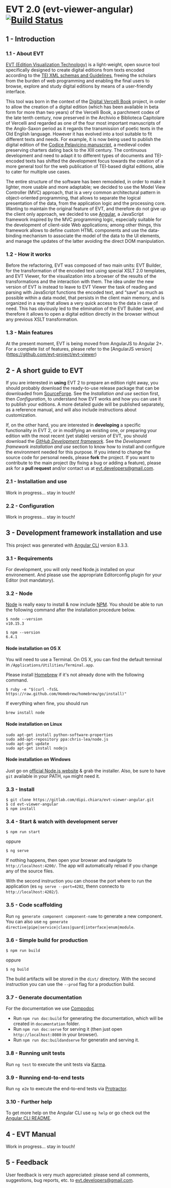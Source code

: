 EVT 2.0 (evt-viewer-angular) [![Build Status](https://travis-ci.org/evt-project/evt-viewer-angular.svg?branch=master)](https://travis-ci.org/evt-project/evt-viewer-angular)
===============

1 - Introduction
--------------------

### 1.1 - About EVT

[EVT (Edition Visualization Technology)](http://evt.labcd.unipi.it/) is a light-weight, open source tool specifically designed to create digital editions from texts encoded according to the [TEI XML schemas and Guidelines](http://www.tei-c.org/Guidelines/P5/), freeing the scholars from the burden of web programming and enabling the final users to browse, explore and study digital editions by means of a user-friendly interface.

This tool was born in the context of the [Digital Vercelli Book](http://vbd.humnet.unipi.it/) project, in order to allow the creation of a digital edition (which has been available in beta form for more than two years) of the Vercelli Book, a parchment codex of the late tenth century, now preserved in the Archivio e Biblioteca Capitolare of Vercelli and regarded as one of the four most important manuscripts of the Anglo-Saxon period as it regards the transmission of poetic texts in the Old English language.
However it has evolved into a tool suitable to fit different texts and needs. For example, it is now being used to publish the digital edition of the [Codice Pelavicino manuscript](http://pelavicino.labcd.unipi.it), a medieval codex preserving charters dating back to the XIII century. The continuous development and need to adapt it to different types of documents and TEI-encoded texts has shifted the development focus towards the creation of a more general tool for the web publication of TEI-based digital editions, able to cater for multiple use cases.

The entire structure of the software has been remodeled, in order to make it lighter, more usable and more adaptable; we decided to use the Model View Controller (MVC) approach, that is a very common architectural pattern in object-oriented programming, that allows to separate the logical presentation of the data, from the application logic and the processing core.
Wanting to maintain the original feature of EVT, and therefore do not give up the client only approach, we decided to use [Angular](https://angular.io/), a JavaScript framework inspired by the MVC programming logic, especially suitable for the development of client-side Web applications; among other things, this framework allows to define custom HTML components and use the data-binding mechanism to associate the model of the data to the UI elements, and manage the updates of the latter avoiding the direct DOM manipulation.

### 1.2 - How it works
Before the refactoring, EVT was composed of two main units: EVT Builder, for the transformation of the encoded text using special XSLT 2.0 templates, and EVT Viewer, for the visualization into a browser of the results of the transformations and the interaction with them. The idea under the new version of EVT is instead to leave to EVT Viewer the task of reading and parsing with JavaScript functions the encoded text, and “save” as much as possible within a data model, that persists in the client main memory, and is organized in a way that allows a very quick access to the data in case of need. This has obviously led to the elimination of the EVT Builder level, and therefore it allows to open a digital edition directly in the browser without any previous XSLT transformation.

### 1.3 - Main features
At the present moment, EVT is being moved from AngularJS to Angular 2+.
For a complete list of features, please refer to the [AngularJS version] (https://github.com/evt-project/evt-viewer)

2 - A short guide to EVT
--------------------------------
If you are interested in **using** EVT 2 to prepare an edition right away, you should probably download the ready-to-use release package that can be downloaded from [SourceForge](https://sourceforge.net/projects/evt-project/). See the *Installation and use* section first, then *Configuration*, to understand how EVT works and how you can use it to publish your editions. A more detailed guide will be published separately, as a reference manual, and will also include instructions about customization.

If, on the other hand, you are interested in **developing** a specific functionality in EVT 2, or in modifying an existing one, or preparing your edition with the most recent (yet stable) version of EVT, you should download the [*GitHub Development framework*](https://github.com/evt-project/evt-viewer). See the *Development framework installation and use* section to know how to install and configure the environment needed for this purpose. If you intend to change the source code for personal needs, please **fork** the project. If you want to contribute to the main project (by fixing a bug or adding a feature), please ask for a **pull request** and/or contact us at evt.developers@gmail.com.

### 2.1 - Installation and use
Work in progress... stay in touch!

### 2.2 - Configuration
Work in progress... stay in touch!


3 - Development framework installation and use
--------------------------------

This project was generated with [Angular CLI](https://github.com/angular/angular-cli) version 8.3.3.

### 3.1 - Requirements
For development, you will only need Node.js installed on your environement. And please use the appropriate Editorconfig plugin for your Editor (not mandatory).

### 3.2 - Node
[Node](http://nodejs.org/) is really easy to install & now include [NPM](https://npmjs.org/).
You should be able to run the following command after the installation procedure
below.

    $ node --version
    v10.15.3

    $ npm --version
    6.4.1

#### Node installation on OS X
You will need to use a Terminal. On OS X, you can find the default terminal in
`/Applications/Utilities/Terminal.app`.

Please install [Homebrew](http://brew.sh/) if it's not already done with the following command.

    $ ruby -e "$(curl -fsSL https://raw.github.com/Homebrew/homebrew/go/install)"

If everything when fine, you should run

    brew install node

#### Node installation on Linux
    sudo apt-get install python-software-properties
    sudo add-apt-repository ppa:chris-lea/node.js
    sudo apt-get update
    sudo apt-get install nodejs

#### Node installation on Windows
Just go on [official Node.js website](http://nodejs.org/) & grab the installer.
Also, be sure to have `git` available in your PATH, `npm` might need it.


### 3.3 - Install 
    $ git clone https://gitlab.com/dipi.chiara/evt-viewer-angular.git
    $ cd evt-viewer-angular
    $ npm install


### 3.4 - Start & watch with development server
    $ npm run start

oppure

    $ ng serve

If nothing happens, then open your browser and navigate to `http://localhost:4200/`.
The app will automatically reload if you change any of the source files.

With the second instruction you can choose the port where to run the application (es `ng serve --port=4202`, thenn connecto to `http://localhost:4202/`).

### 3.5 - Code scaffolding

Run `ng generate component component-name` to generate a new component. You can also use `ng generate directive|pipe|service|class|guard|interface|enum|module`.

### 3.6 - Simple build for production
    $ npm run build

oppure

    $ ng build

The build artifacts will be stored in the `dist/` directory.
With the second instruction you can use the `--prod` flag for a production build.

### 3.7 - Generate documentation 
For the documentation we use [Compodoc](https://compodoc.github.io/website/)

- Run `npm run doc:build` for generating the documentation, which will be created in `documentation` folder.
- Run `npm run doc:serve` for serving it (then just open `http://localhost:8080` in your browser).
- Run `npm run doc:buildandserve` for generatin and serving it.

### 3.8 - Running unit tests

Run `ng test` to execute the unit tests via [Karma](https://karma-runner.github.io).

### 3.9 - Running end-to-end tests

Run `ng e2e` to execute the end-to-end tests via [Protractor](http://www.protractortest.org/).

### 3.10 - Further help

To get more help on the Angular CLI use `ng help` or go check out the [Angular CLI README](https://github.com/angular/angular-cli/blob/master/README.md).

4 - EVT Manual
---------------------

Work in progress... stay in touch!


5 - Feedback
-----------------
User feedback is very much appreciated: please send all comments, suggestions, bug reports, etc. to evt.developers@gmail.com.